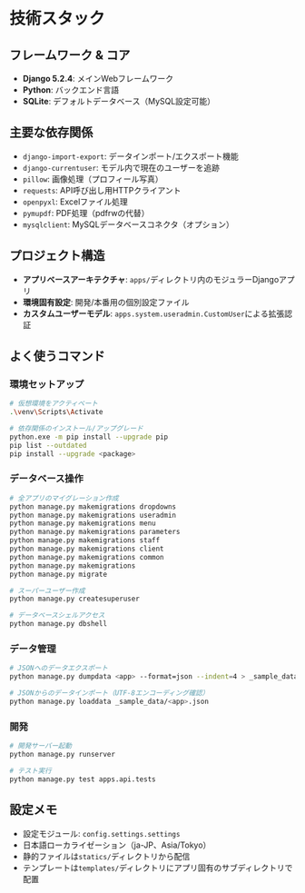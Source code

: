 # 技術スタック

## フレームワーク & コア
- **Django 5.2.4**: メインWebフレームワーク
- **Python**: バックエンド言語
- **SQLite**: デフォルトデータベース（MySQL設定可能）

## 主要な依存関係
- `django-import-export`: データインポート/エクスポート機能
- `django-currentuser`: モデル内で現在のユーザーを追跡
- `pillow`: 画像処理（プロフィール写真）
- `requests`: API呼び出し用HTTPクライアント
- `openpyxl`: Excelファイル処理
- `pymupdf`: PDF処理（pdfrwの代替）
- `mysqlclient`: MySQLデータベースコネクタ（オプション）

## プロジェクト構造
- **アプリベースアーキテクチャ**: `apps/`ディレクトリ内のモジュラーDjangoアプリ
- **環境固有設定**: 開発/本番用の個別設定ファイル
- **カスタムユーザーモデル**: `apps.system.useradmin.CustomUser`による拡張認証

## よく使うコマンド

### 環境セットアップ
```bash
# 仮想環境をアクティベート
.\venv\Scripts\Activate

# 依存関係のインストール/アップグレード
python.exe -m pip install --upgrade pip
pip list --outdated
pip install --upgrade <package>
```

### データベース操作
```bash
# 全アプリのマイグレーション作成
python manage.py makemigrations dropdowns
python manage.py makemigrations useradmin
python manage.py makemigrations menu
python manage.py makemigrations parameters
python manage.py makemigrations staff
python manage.py makemigrations client
python manage.py makemigrations common
python manage.py makemigrations
python manage.py migrate

# スーパーユーザー作成
python manage.py createsuperuser

# データベースシェルアクセス
python manage.py dbshell
```

### データ管理
```bash
# JSONへのデータエクスポート
python manage.py dumpdata <app> --format=json --indent=4 > _sample_data/<app>.json

# JSONからのデータインポート（UTF-8エンコーディング確認）
python manage.py loaddata _sample_data/<app>.json
```

### 開発
```bash
# 開発サーバー起動
python manage.py runserver

# テスト実行
python manage.py test apps.api.tests
```

## 設定メモ
- 設定モジュール: `config.settings.settings`
- 日本語ローカライゼーション（ja-JP、Asia/Tokyo）
- 静的ファイルは`statics/`ディレクトリから配信
- テンプレートは`templates/`ディレクトリにアプリ固有のサブディレクトリで配置